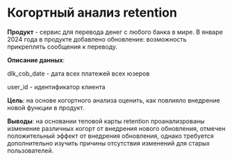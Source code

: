 # Когортный анализ retention

**Продукт** - сервис для перевода денег с любого банка в мире. В январе 2024 года в продукте добавлено обновление: возможность прикреплять сообщения к переводу.

**Описание данных**:

dlk_cob_date - дата всех платежей всех юзеров

user_id - идентификатор клиента

**Цель**: на основе когортного анализа оценить, как повлияло внедрение новой функции в продукт.

**Выводы**: на основании теповой карты retention проанализрованы изменение различных когорт от внедрения нового обновления, отмечен положительный эффект от внедрения обновления, однако требуется дополнительно изучить причины отсутствия изменений для старых пользователей.
